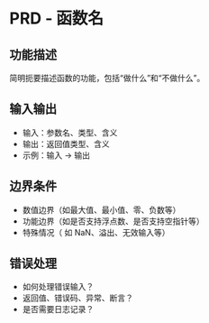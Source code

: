 # PRD - 函数名

## 功能描述
简明扼要描述函数的功能，包括“做什么”和“不做什么”。

## 输入输出
- 输入：参数名、类型、含义
- 输出：返回值类型、含义
- 示例：输入 → 输出

## 边界条件
- 数值边界（如最大值、最小值、零、负数等）
- 功能边界（如是否支持浮点数、是否支持空指针等）
- 特殊情况（    如 NaN、溢出、无效输入等）

## 错误处理
- 如何处理错误输入？
- 返回值、错误码、异常、断言？
- 是否需要日志记录？
